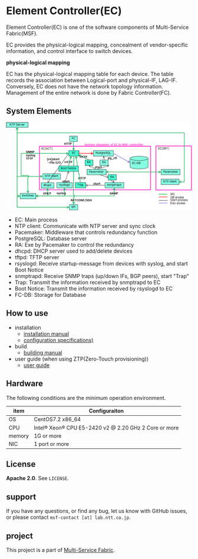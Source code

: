 # Element Controller(EC)

Element Controller(EC) is one of the software components of Multi-Service Fabric(MSF).

EC provides the physical-logical mapping, concealment of vendor-specific information, and control interface to switch devices.

**physical-logical mapping**

EC has the physical-logical mapping table for each device. The table records the association between Logical-port and physical-IF, LAG-IF. Conversely, EC does not have the network topology information. Management of the entire network is done by Fabric Controller(FC).

## System Elements

![system_elements_ec](doc/img/system_elements_ec.png)

- EC: Main process
- NTP client: Communicate with NTP server and sync clock
- Pacemaker: Middleware that controls redundancy function
- PostgreSQL: Database server
- RA: Exe by Pacemaker to control the redundancy
- dhcpd: DHCP server used to add/delete devices
- tftpd: TFTP server
- rsyslogd: Receive startup-message from devices with syslog, and start Boot Notice
- snmptrapd: Receive SNMP traps (up/down IFs, BGP peers), start "Trap"
- Trap: Transmit the information received by snmptrapd to EC
- Boot Notice: Transmit the information received by rsyslogd to EC
- FC-DB: Storage for Database

## How to use
- installation
  - [installation manual](doc/element_controller_installation_manual.md)
  - [configuration specifications)](doc/element_controller_configuration_specifications.md)
- build
  - [building manual](doc/element_controller_building_guide.md)
- user guide (when using ZTP(Zero-Touch provisioning))
  - [user guide](doc/element_controller_user_guide_for_ztp.md)

## Hardware
The following conditions are the minimum operation environment.

| item | Configuraiton |
| ---- | ---- |
| OS | CentOS7.2 x86_64 |
| CPU | Intel® Xeon® CPU E5-2420 v2 @ 2.20 GHz 2 Core or more |
| memory | 1G or more |
| NIC | 1 port or more |


## License
**Apache 2.0**. See `LICENSE`.

## support
If you have any questions, or find any bug, let us know with GitHub issues, or please contact `msf-contact [at] lab.ntt.co.jp`.

## project
This project is a part of [Multi-Service Fabric](http://github.com/multi-service-fabric/).
